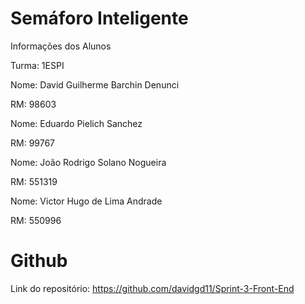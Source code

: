 # Semáforo Inteligente


Informações dos Alunos

Turma: 1ESPI


Nome: David Guilherme Barchin Denunci

RM: 98603


Nome: Eduardo Pielich Sanchez

RM: 99767


Nome: João Rodrigo Solano Nogueira 

RM: 551319 


Nome: Victor Hugo de Lima Andrade

RM: 550996




# Github
Link do repositório: https://github.com/davidgd11/Sprint-3-Front-End
